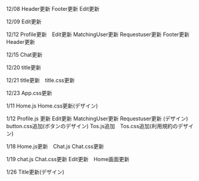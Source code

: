 12/08 Header更新 Footer更新 Edit更新

12/09 Edit更新

12/12 Profile更新　Edit更新 MatchingUser更新 Requestuser更新 Footer更新 Header更新

12/15 Chat更新

12/20 title更新

12/21 title更新　title.css更新

12/23 App.css更新　

1/11 Home.js Home.css更新(デザイン)

1/12 Profile.js 更新 Edit更新 MatchingUser更新 Requestuser更新 (デザイン) button.css追加(ボタンのデザイン) Tos.js追加　Tos.css追加(利用規約のデザイン)

1/18 Home.js更新　Chat.js Chat.css更新

1/19 chat.js Chat.css更新 Edit更新　Home画面更新

1/26 Title更新(デザイン)
